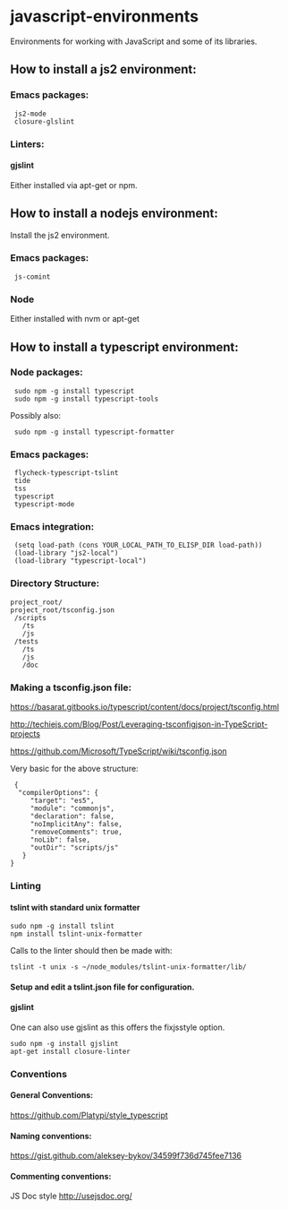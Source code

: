 # javascript-environments
Environments for working with JavaScript and some of its libraries.

## How to install a js2 environment:

### Emacs packages:

     js2-mode
     closure-glslint

### Linters:

#### gjslint

Either installed via apt-get or npm.

## How to install a nodejs environment:

Install the js2 environment.

### Emacs packages:
   
     js-comint

### Node

Either installed with nvm or apt-get


## How to install a typescript environment:

### Node packages:

     sudo npm -g install typescript
     sudo npm -g install typescript-tools


   Possibly also:

     sudo npm -g install typescript-formatter



### Emacs packages:

     flycheck-typescript-tslint
     tide
     tss
     typescript
     typescript-mode

### Emacs integration: 
   
     (setq load-path (cons YOUR_LOCAL_PATH_TO_ELISP_DIR load-path))
     (load-library "js2-local")
     (load-library "typescript-local")

### Directory Structure:

    project_root/
    project_root/tsconfig.json
     /scripts
       /ts
       /js
     /tests
       /ts
       /js
       /doc

### Making a tsconfig.json file:

https://basarat.gitbooks.io/typescript/content/docs/project/tsconfig.html

http://techiejs.com/Blog/Post/Leveraging-tsconfigjson-in-TypeScript-projects

https://github.com/Microsoft/TypeScript/wiki/tsconfig.json

Very basic for the above structure:

     {
      "compilerOptions": {
         "target": "es5",
         "module": "commonjs",
         "declaration": false,
         "noImplicitAny": false,
         "removeComments": true,
         "noLib": false,
         "outDir": "scripts/js"
       }
    }

### Linting

#### tslint with standard unix formatter

    sudo npm -g install tslint
    npm install tslint-unix-formatter

Calls to the linter should then be made with:

    tslint -t unix -s ~/node_modules/tslint-unix-formatter/lib/

#### Setup and edit a tslint.json file for configuration.
   

#### gjslint

One can also use gjslint as this offers the fixjsstyle option. 
    
    sudo npm -g install gjslint
    apt-get install closure-linter


### Conventions

#### General Conventions:
https://github.com/Platypi/style_typescript

#### Naming conventions: 
https://gist.github.com/aleksey-bykov/34599f736d745fee7136

#### Commenting conventions:

JS Doc style
http://usejsdoc.org/
